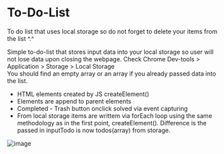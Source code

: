 # To-Do-List
To do list that uses local storage so do not forget to delete your items from the list ^.^

Simple to-do-list that stores input data into your local storage so user will not lose data upon closing the webpage.
Check  Chrome Dev-tools > Application > Storage > Local Storage  
You should find an empty array or an array if you already passed data into the list.

- HTML elements created by JS createElement()
- Elements are append to parent elements
- Completed - Trash button onclick solved via event capturing
- From local storage items are writtem via forEach loop using the same methodology as in the first point, createElement().
Difference is the passed in inputTodo is now todos(array) from storage.


![image](https://user-images.githubusercontent.com/55841911/87067827-8382b980-c20c-11ea-93bf-9f2431016818.png)
